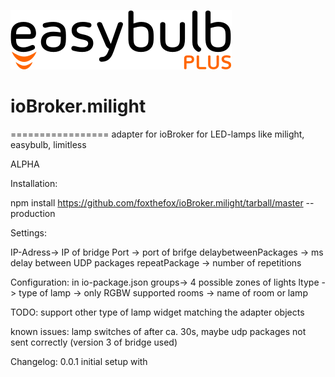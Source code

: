 ![Logo](admin/easybulb_logo.png)
# ioBroker.milight
=================
adapter for ioBroker for LED-lamps like milight, easybulb, limitless

ALPHA 

Installation:

npm install https://github.com/foxthefox/ioBroker.milight/tarball/master --production

Settings:

IP-Adress-> IP of bridge
Port -> port of brifge
delaybetweenPackages -> ms delay between UDP packages
repeatPackage -> number of repetitions

Configuration:
in io-package.json
groups-> 4 possible zones of lights
ltype -> type of lamp -> only RGBW supported
rooms -> name of room or lamp

TODO:
support other type of lamp
widget matching the adapter objects

known issues:
lamp switches of after ca. 30s, maybe udp packages not sent correctly (version 3 of bridge used)


Changelog:
0.0.1
initial setup with
